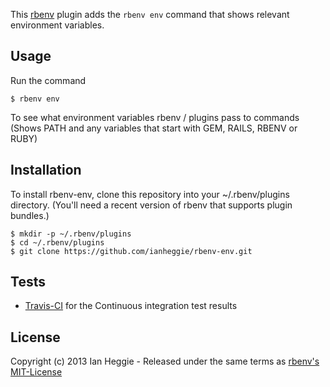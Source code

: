 This [rbenv](http://rbenv.org/) plugin adds the `rbenv env` command that shows relevant environment variables.

## Usage

Run the command

    $ rbenv env

To see what environment variables rbenv / plugins pass to commands (Shows PATH and any variables that start with GEM, RAILS, RBENV or RUBY)

## Installation

To install rbenv-env, clone this repository into your ~/.rbenv/plugins directory. (You'll need a recent version of rbenv that supports plugin bundles.)

    $ mkdir -p ~/.rbenv/plugins
    $ cd ~/.rbenv/plugins
    $ git clone https://github.com/ianheggie/rbenv-env.git 

## Tests

* [Travis-CI](https://travis-ci.org/ianheggie/rbenv-env) for the Continuous integration test results

## License

Copyright (c) 2013 Ian Heggie - Released under the same terms as [rbenv's MIT-License](https://github.com/sstephenson/rbenv#license)

